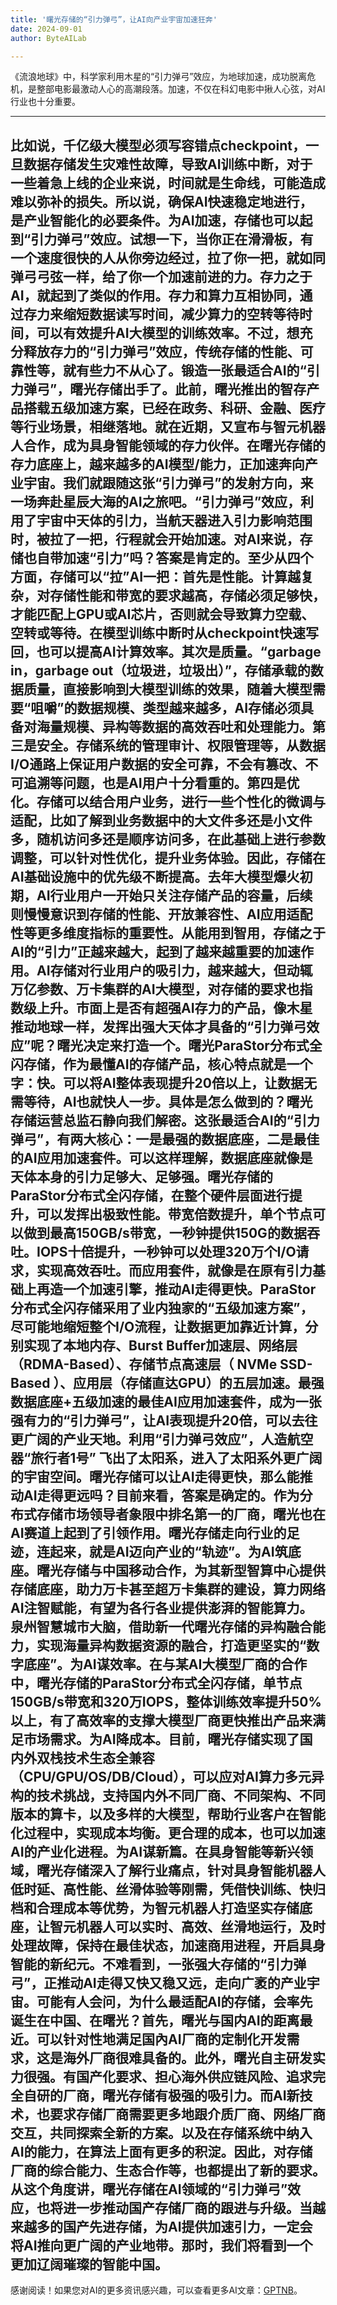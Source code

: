 ```yaml
---
title: '曙光存储的“引力弹弓”，让AI向产业宇宙加速狂奔'
date: 2024-09-01
author: ByteAILab

---
```


《流浪地球》中，科学家利用木星的“引力弹弓”效应，为地球加速，成功脱离危机，是整部电影最激动人心的高潮段落。加速，不仅在科幻电影中揪人心弦，对AI行业也十分重要。

---
比如说，千亿级大模型必须写容错点checkpoint，一旦数据存储发生灾难性故障，导致AI训练中断，对于一些着急上线的企业来说，时间就是生命线，可能造成难以弥补的损失。所以说，确保AI快速稳定地进行，是产业智能化的必要条件。为AI加速，存储也可以起到“引力弹弓”效应。试想一下，当你正在滑滑板，有一个速度很快的人从你旁边经过，拉了你一把，就如同弹弓弓弦一样，给了你一个加速前进的力。存力之于AI，就起到了类似的作用。存力和算力互相协同，通过存力来缩短数据读写时间，减少算力的空转等待时间，可以有效提升AI大模型的训练效率。不过，想充分释放存力的“引力弹弓”效应，传统存储的性能、可靠性等，就有些力不从心了。锻造一张最适合AI的“引力弹弓”，曙光存储出手了。此前，曙光推出的智存产品搭载五级加速方案，已经在政务、科研、金融、医疗等行业场景，相继落地。就在近期，又宣布与智元机器人合作，成为具身智能领域的存力伙伴。在曙光存储的存力底座上，越来越多的AI模型/能力，正加速奔向产业宇宙。我们就跟随这张“引力弹弓”的发射方向，来一场奔赴星辰大海的AI之旅吧。“引力弹弓”效应，利用了宇宙中天体的引力，当航天器进入引力影响范围时，被拉了一把，行程就会开始加速。对AI来说，存储也自带加速“引力”吗？答案是肯定的。至少从四个方面，存储可以“拉”AI一把：首先是性能。计算越复杂，对存储性能和带宽的要求越高，存储必须足够快，才能匹配上GPU或AI芯片，否则就会导致算力空载、空转或等待。在模型训练中断时从checkpoint快速写回，也可以提高AI计算效率。其次是质量。“garbage in，garbage out（垃圾进，垃圾出）”，存储承载的数据质量，直接影响到大模型训练的效果，随着大模型需要“咀嚼”的数据规模、类型越来越多，AI存储必须具备对海量规模、异构等数据的高效吞吐和处理能力。第三是安全。存储系统的管理审计、权限管理等，从数据I/O通路上保证用户数据的安全可靠，不会有篡改、不可追溯等问题，也是AI用户十分看重的。第四是优化。存储可以结合用户业务，进行一些个性化的微调与适配，比如了解到业务数据中的大文件多还是小文件多，随机访问多还是顺序访问多，在此基础上进行参数调整，可以针对性优化，提升业务体验。因此，存储在AI基础设施中的优先级不断提高。去年大模型爆火初期，AI行业用户一开始只关注存储产品的容量，后续则慢慢意识到存储的性能、开放兼容性、AI应用适配性等更多维度指标的重要性。从能用到智用，存储之于AI的“引力”正越来越大，起到了越来越重要的加速作用。AI存储对行业用户的吸引力，越来越大，但动辄万亿参数、万卡集群的AI大模型，对存储的要求也指数级上升。市面上是否有超强AI存力的产品，像木星推动地球一样，发挥出强大天体才具备的“引力弹弓效应”呢？曙光决定来打造一个。曙光ParaStor分布式全闪存储，作为最懂AI的存储产品，核心特点就是一个字：快。可以将AI整体表现提升20倍以上，让数据无需等待，AI也就快人一步。具体是怎么做到的？曙光存储运营总监石静向我们解密。这张最适合AI的“引力弹弓”，有两大核心：一是最强的数据底座，二是最佳的AI应用加速套件。可以这样理解，数据底座就像是天体本身的引力足够大、足够强。曙光存储的ParaStor分布式全闪存储，在整个硬件层面进行提升，可以发挥出极致性能。带宽倍数提升，单个节点可以做到最高150GB/s带宽，一秒钟提供150G的数据吞吐。IOPS十倍提升，一秒钟可以处理320万个I/O请求，实现高效吞吐。而应用套件，就像是在原有引力基础上再造一个加速引擎，推动AI走得更快。ParaStor分布式全闪存储采用了业内独家的“五级加速方案”，尽可能地缩短整个I/O流程，让数据更加靠近计算，分别实现了本地内存、Burst Buffer加速层、网络层（RDMA-Based）、存储节点高速层（ NVMe SSD-Based ）、应用层（存储直达GPU）的五层加速。最强数据底座+五级加速的最佳AI应用加速套件，成为一张强有力的“引力弹弓”，让AI表现提升20倍，可以去往更广阔的产业天地。利用“引力弹弓效应”，人造航空器“旅行者1号” 飞出了太阳系，进入了太阳系外更广阔的宇宙空间。曙光存储可以让AI走得更快，那么能推动AI走得更远吗？目前来看，答案是确定的。作为分布式存储市场领导者象限中排名第一的厂商，曙光也在AI赛道上起到了引领作用。曙光存储走向行业的足迹，连起来，就是AI迈向产业的“轨迹”。为AI筑底座。曙光存储与中国移动合作，为其新型智算中心提供存储底座，助力万卡甚至超万卡集群的建设，算力网络AI注智赋能，有望为各行各业提供澎湃的智能算力。泉州智慧城市大脑，借助新一代曙光存储的异构融合能力，实现海量异构数据资源的融合，打造更坚实的“数字底座”。为AI谋效率。在与某AI大模型厂商的合作中，曙光存储的ParaStor分布式全闪存储，单节点150GB/s带宽和320万IOPS，整体训练效率提升50%以上，有了高效率的支撑大模型厂商更快推出产品来满足市场需求。为AI降成本。目前，曙光存储实现了国内外双栈技术生态全兼容（CPU/GPU/OS/DB/Cloud），可以应对AI算力多元异构的技术挑战，支持国内外不同厂商、不同架构、不同版本的算卡，以及多样的大模型，帮助行业客户在智能化过程中，实现成本均衡。更合理的成本，也可以加速AI的产业化进程。为AI谋新篇。在具身智能等新兴领域，曙光存储深入了解行业痛点，针对具身智能机器人低时延、高性能、丝滑体验等刚需，凭借快训练、快归档和合理成本等优势，为智元机器人打造坚实存储底座，让智元机器人可以实时、高效、丝滑地运行，及时处理故障，保持在最佳状态，加速商用进程，开启具身智能的新纪元。不难看到，一张强大存储的“引力弹弓”，正推动AI走得又快又稳又远，走向广袤的产业宇宙。可能有人会问，为什么最适配AI的存储，会率先诞生在中国、在曙光？首先，曙光与国内AI的距离最近。可以针对性地满足国內AI厂商的定制化开发需求，这是海外厂商很难具备的。此外，曙光自主研发实力很强。有国产化要求、担心海外供应链风险、追求完全自研的厂商，曙光存储有极强的吸引力。而AI新技术，也要求存储厂商需要更多地跟介质厂商、网络厂商交互，共同探索全新的方案。以及在存储系统中纳入AI的能力，在算法上面有更多的积淀。因此，对存储厂商的综合能力、生态合作等，也都提出了新的要求。从这个角度讲，曙光存储在AI领域的“引力弹弓”效应，也将进一步推动国产存储厂商的跟进与升级。当越来越多的国产先进存储，为AI提供加速引力，一定会将AI推向更广阔的产业地带。那时，我们将看到一个更加辽阔璀璨的智能中国。
---
感谢阅读！如果您对AI的更多资讯感兴趣，可以查看更多AI文章：[GPTNB](https://gptnb.com)。